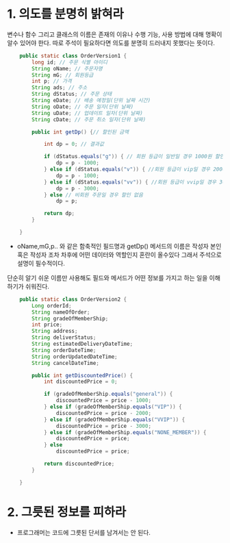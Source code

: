 # 1. 의도를 분명히 밝혀라

변수나 함수 그리고 클래스의 이름은 존재의 이유나 수행 기능, 사용 방법에 대해 명확이 알수 있어야 한다.
따로 주석이 필요하다면 의도를 분명히 드러내지 못했다는 뜻이다.

```java
    public static class OrderVersion1 {
        long id; // 주문 식별 아이디
        String oName; // 주문자명
        String mG; // 회원등급
        int p; // 가격
        String ads; // 주소
        String dStatus; // 주문 상태
        String eDate; // 배송 예정일(단위 날짜 시간)
        String oDate; // 주문 일자(단위 날짜)
        String uDate; // 업데이트 일자(단위 날짜)
        String cDate; // 주문 취소 일자(단위 날짜)

        public int getDp() {// 할인된 금액

            int dp = 0; // 결과값

            if (dStatus.equals("g")) { // 회원 등급이 일반일 경우 1000원 할인
                dp = p - 1000;
            } else if (dStatus.equals("v")) { //회원 등급이 vip일 경우 2000원 할인
                dp = p - 1000;
            } else if (dStatus.equals("vv")) { //회원 등급이 vvip일 경우 3000원 할인
                dp = p - 3000;
            } else // 비회원 주문일 경우 할인 없음
                dp = p;

            return dp;
        }

    }
```
- oName,mG,p.. 와 같은 함축적인 필드명과 getDp() 메서드의 이름은 작성자 본인 혹은 작성자 조차 차후에 어떤 데이터와 역할인지 혼란이 올수있다 그래서 주석으로 설명이 필수적이다.


단순히 알기 쉬운 이름만 사용해도 필드와 메서드가 어떤 정보를 가지고 하는 일을 이해하기가 쉬워진다.
```java
    public static class OrderVersion2 {
        Long orderId;
        String nameOfOrder;
        String gradeOfMemberShip;
        int price;
        String address;
        String deliverStatus;
        String estimatedDeliveryDateTime;
        String orderDateTime;
        String orderUpdatedDateTime;
        String cancelDateTime;

        public int getDiscountedPrice() {
            int discountedPrice = 0;

            if (gradeOfMemberShip.equals("general")) {
                discountedPrice = price - 1000;
            } else if (gradeOfMemberShip.equals("VIP")) {
                discountedPrice = price - 2000;
            } else if (gradeOfMemberShip.equals("VVIP")) {
                discountedPrice = price - 3000;
            } else if (gradeOfMemberShip.equals("NONE_MEMBER")) {
                discountedPrice = price;
            } else
                discountedPrice = price;

            return discountedPrice;
        }

    }

```

# 2. 그릇된 정보를 피하라
-  프로그래머는 코드에 그릇된 단서를 남겨서는 안 된다.

